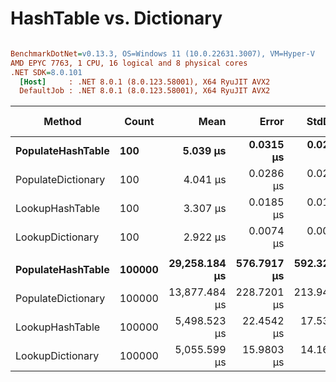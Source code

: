 # HashTable vs. Dictionary


``` ini

BenchmarkDotNet=v0.13.3, OS=Windows 11 (10.0.22631.3007), VM=Hyper-V
AMD EPYC 7763, 1 CPU, 16 logical and 8 physical cores
.NET SDK=8.0.101
  [Host]     : .NET 8.0.1 (8.0.123.58001), X64 RyuJIT AVX2
  DefaultJob : .NET 8.0.1 (8.0.123.58001), X64 RyuJIT AVX2


```
|             Method |  Count |          Mean |       Error |      StdDev | Ratio |     Gen0 |     Gen1 |     Gen2 |  Allocated | Alloc Ratio |
|------------------- |------- |--------------:|------------:|------------:|------:|---------:|---------:|---------:|-----------:|------------:|
|  **PopulateHashTable** |    **100** |      **5.039 μs** |   **0.0315 μs** |   **0.0295 μs** |  **1.00** |   **0.5875** |   **0.0153** |        **-** |    **9.68 KB** |        **1.00** |
| PopulateDictionary |    100 |      4.041 μs |   0.0286 μs |   0.0239 μs |  0.80 |   0.3891 |   0.0076 |        - |    6.48 KB |        0.67 |
|    LookupHashTable |    100 |      3.307 μs |   0.0185 μs |   0.0173 μs |  0.66 |   0.2861 |        - |        - |    4.68 KB |        0.48 |
|   LookupDictionary |    100 |      2.922 μs |   0.0074 μs |   0.0066 μs |  0.58 |   0.2861 |        - |        - |    4.68 KB |        0.48 |
|                    |        |               |             |             |       |          |          |          |            |             |
|  **PopulateHashTable** | **100000** | **29,258.184 μs** | **576.7917 μs** | **592.3226 μs** |  **1.00** | **593.7500** | **562.5000** | **281.2500** | **9127.29 KB** |        **1.00** |
| PopulateDictionary | 100000 | 13,877.484 μs | 228.7201 μs | 213.9449 μs |  0.47 | 406.2500 | 390.6250 | 218.7500 | 6087.38 KB |        0.67 |
|    LookupHashTable | 100000 |  5,498.523 μs |  22.4542 μs |  17.5308 μs |  0.19 | 257.8125 |        - |        - |  4324.3 KB |        0.47 |
|   LookupDictionary | 100000 |  5,055.599 μs |  15.9803 μs |  14.1661 μs |  0.17 | 257.8125 |        - |        - |  4324.3 KB |        0.47 |
